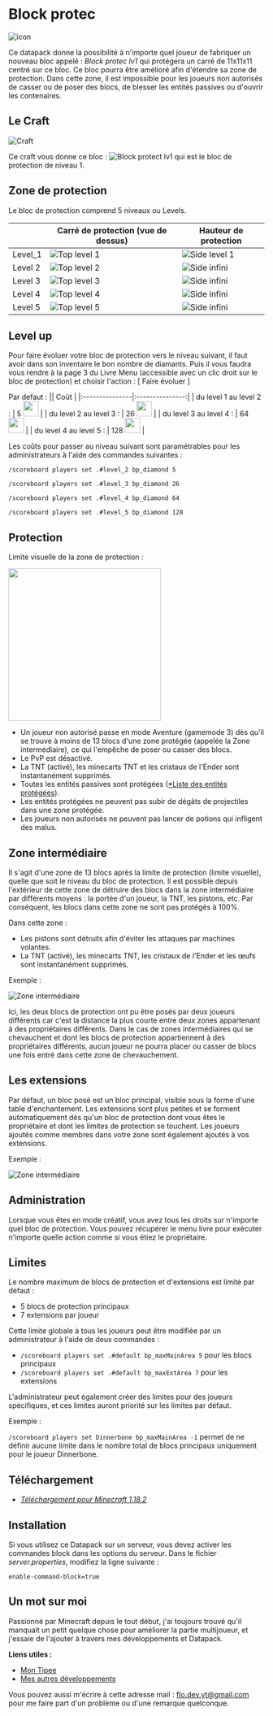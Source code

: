 # Block protec

![icon](https://github.com/FloDev-yt/Block_protec/raw/assets/icon.png)

Ce datapack donne la possibilité à n'importe quel joueur de fabriquer un nouveau bloc appelé : *Block protec lv1* qui protégera un carré de 11x11x11 centré sur ce bloc. Ce bloc pourra être amélioré afin d'étendre sa zone de protection. Dans cette zone, il est impossible pour les joueurs non autorisés de casser ou de poser des blocs, de blesser les entités passives ou d'ouvrir les contenaires.


## Le Craft

![Craft](https://github.com/FloDev-yt/Block_protec/raw/assets/Craft_block_protec.png)

Ce craft vous donne ce bloc : ![Block protect lv1](https://github.com/FloDev-yt/Block_protec/raw/assets/Block_protec_lv1.png) qui est le bloc de protection de niveau 1.

## Zone de protection

Le bloc de protection comprend 5 niveaux ou Levels.

|   | Carré de protection (vue de dessus) | Hauteur de protection |
| --- | --- | --- |
| Level_1 | ![Top level 1](https://github.com/FloDev-yt/Block_protec/raw/assets/top_lv1.png) | ![Side level 1](https://github.com/FloDev-yt/Block_protec/raw/assets/side_lv1.png) |
| Level 2 | ![Top level 2](https://github.com/FloDev-yt/Block_protec/raw/assets/top_lv2.png) | ![Side infini](https://github.com/FloDev-yt/Block_protec/raw/assets/side_infini.png) |
| Level 3 | ![Top level 3](https://github.com/FloDev-yt/Block_protec/raw/assets/top_lv3.png) | ![Side infini](https://github.com/FloDev-yt/Block_protec/raw/assets/side_infini.png) |
| Level 4 | ![Top level 4](https://github.com/FloDev-yt/Block_protec/raw/assets/top_lv4.png) | ![Side infini](https://github.com/FloDev-yt/Block_protec/raw/assets/side_infini.png) |
| Level 5 | ![Top level 5](https://github.com/FloDev-yt/Block_protec/raw/assets/top_lv5.png) | ![Side infini](https://github.com/FloDev-yt/Block_protec/raw/assets/side_infini.png) |

## Level up

Pour faire évoluer votre bloc de protection vers le niveau suivant, il faut avoir dans son inventaire le bon nombre de diamants. Puis il vous faudra vous rendre à la page 3 du Livre Menu (accessible avec un clic droit sur le bloc de protection) et choisir l'action : [ Faire évoluer ]

Par defaut :
|| Coût |
|:---------------|:---------------:|
| du level 1 au level 2 : | 5 <img src="https://static.wikia.nocookie.net/thetekkit/images/9/90/Diamond_%28Gem%29.png/revision/latest?cb=20121011092534" width="30" height="30" /> |
| du level 2 au level 3 : | 26 <img src="https://static.wikia.nocookie.net/thetekkit/images/9/90/Diamond_%28Gem%29.png/revision/latest?cb=20121011092534" width="30" height="30" /> |
| du level 3 au level 4 : | 64 <img src="https://static.wikia.nocookie.net/thetekkit/images/9/90/Diamond_%28Gem%29.png/revision/latest?cb=20121011092534" width="30" height="30" /> |
| du level 4 au level 5 : | 128 <img src="https://static.wikia.nocookie.net/thetekkit/images/9/90/Diamond_%28Gem%29.png/revision/latest?cb=20121011092534" width="30" height="30" /> |

Les coûts pour passer au niveau suivant sont paramétrables pour les administrateurs à l'aide des commandes suivantes :

`/scoreboard players set .#level_2 bp_diamond 5`

`/scoreboard players set .#level_3 bp_diamond 26`

`/scoreboard players set .#level_4 bp_diamond 64`

`/scoreboard players set .#level_5 bp_diamond 128`


## Protection

Limite visuelle de la zone de protection : 

<img src="https://github.com/FloDev-yt/Block_protec/raw/assets/bordure.png" width="300" height="300"/>

- Un joueur non autorisé passe en mode Aventure (gamemode 3) dès qu'il se trouve à moins de 13 blocs d'une zone protégée (appelée la Zone intermédiaire), ce qui l'empêche de poser ou casser des blocs.
- Le PvP est désactivé.
- La TNT (activé), les minecarts TNT et les cristaux de l'Ender sont instantanément supprimés.
- Toutes les entités passives sont protégées ([*Liste des entités protégées](https://github.com/FloDev-yt/Block_protec/blob/MC-1.18_FR/Block_protec/data/block_protec/tags/entity_types/entity_protec.json)).
- Les entités protégées ne peuvent pas subir de dégâts de projectiles dans une zone protégée.
- Les joueurs non autorisés ne peuvent pas lancer de potions qui infligent des malus.

## Zone intermédiaire

Il s'agit d'une zone de 13 blocs après la limite de protection (limite visuelle), quelle que soit le niveau du bloc de protection. Il est possible depuis l'extérieur de cette zone de détruire des blocs dans la zone intermédiaire par différents moyens : la portée d'un joueur, la TNT, les pistons, etc. Par conséquent, les blocs dans cette zone ne sont pas protégés à 100%.

Dans cette zone :
- Les pistons sont détruits afin d'éviter les attaques par machines volantes.
- La TNT (activé), les minecarts TNT, les cristaux de l'Ender et les œufs sont instantanément supprimés.

Exemple :

![Zone intermédiaire](https://github.com/FloDev-yt/Block_protec/raw/assets/middel_zone.png)

Ici, les deux blocs de protection ont pu être posés par deux joueurs différents car c'est la distance la plus courte entre deux zones appartenant à des propriétaires différents. Dans le cas de zones intermédiaires qui se chevauchent et dont les blocs de protection appartiennent à des propriétaires différents, aucun joueur ne pourra placer ou casser de blocs une fois entré dans cette zone de chevauchement.

## Les extensions

Par défaut, un bloc posé est un bloc principal, visible sous la forme d'une table d'enchantement. Les extensions sont plus petites et se forment automatiquement dès qu'un bloc de protection dont vous êtes le propriétaire et dont les limites de protection se touchent. Les joueurs ajoutés comme membres dans votre zone sont également ajoutés à vos extensions.

Exemple :

![Zone intermédiaire](https://github.com/FloDev-yt/Block_protec/raw/assets/extensions.png)


## Administration

Lorsque vous êtes en mode créatif, vous avez tous les droits sur n'importe quel bloc de protection. Vous pouvez récupérer le menu livre pour exécuter n'importe quelle action comme si vous étiez le propriétaire.

## Limites

Le nombre maximum de blocs de protection et d'extensions est limité par défaut :
- 5 blocs de protection principaux
- 7 extensions par joueur

Cette limite globale à tous les joueurs peut être modifiée par un administrateur à l'aide de deux commandes :
- `/scoreboard players set .#default bp_maxMainArea 5` 
pour les blocs principaux
- `/scoreboard players set .#default bp_maxExtArea 7` pour les extensions

L'administrateur peut également créer des limites pour des joueurs spécifiques, et ces limites auront priorité sur les limites par défaut.

Exemple :

`/scoreboard players set Dinnerbone bp_maxMainArea -1` permet de ne définir aucune limite dans le nombre total de blocs principaux uniquement pour le joueur Dinnerbone.

## Téléchargement

- [*Téléchargement pour Minecraft 1.18.2*](https://github.com/FloDev-yt/Block_protec/releases/download/v0.1/Block_protec_v0.1_MC-1.18_FR.zip)

## Installation

Si vous utilisez ce Datapack sur un serveur, vous devez activer les commandes block dans les options du serveur. Dans le fichier *server.properties*, modifiez la ligne suivante :

`enable-command-block=true`

## Un mot sur moi

Passionné par Minecraft depuis le tout début, j'ai toujours trouvé qu'il manquait un petit quelque chose pour améliorer la partie multijoueur, et j'essaie de l'ajouter à travers mes développements et Datapack.

**Liens utiles :**
- [Mon Tipee](https://fr.tipeee.com/flo-dev)
- [Mes autres développements](https://github.com/FloDev-yt?tab=repositories)

Vous pouvez aussi m'écrire à cette adresse mail : [flo.dev.yt@gmail.com](flo.dev.yt@gmail.com) pour me faire part d'un problème ou d'une remarque quelconque.